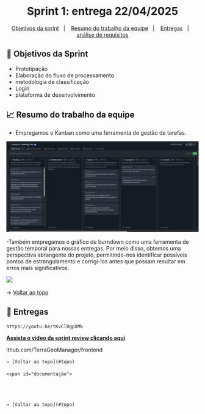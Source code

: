<span id="topo">

<h1 align="center">Sprint 1: entrega 22/04/2025</h1>

<p align="center">
    <a href="#objetivos">Objetivos da sprint</a> &nbsp |&nbsp &nbsp
    <a href="#Resumo do trabalho da equipe">Resumo do trabalho da equipe</a> &nbsp |&nbsp &nbsp
    <a href="#entregas">Entregas</a> &nbsp |&nbsp &nbsp
    <a href="#documentação"> análise de requisitos</a>
</p>


<span id="objetivos">
    
## :dart: Objetivos da Sprint
- Prototipação
- Elaboração do fluxo de processamento
- metodologia de classificação  
- Login
- plataforma de desenvolvimento



<span id="Resumo do trabalho da equipe">
    
## :chart_with_upwards_trend: Resumo do trabalho da equipe


- Empregamos o Kanban como uma ferramenta de gestão de tarefas.

<img src="https://github.com/noctagroup/firetrack/blob/Doc/img/Kanban.jpg" /> 


-Também empregamos o gráfico de burndown como uma ferramenta de gestão temporal para nossas entregas. Por meio disso, obtemos uma perspectiva abrangente do projeto, permitindo-nos identificar possíveis pontos de estrangulamento e corrigi-los antes que possam resultar em erros mais significativos.

<img src="https://github.com/TerraGeoManager/TerraGeoManager/blob/main/img/RS/b78ca114-d689-415d-a224-d41f97a78a47.jpg" /> 






→ [Voltar ao topo](#topo)
    
<span id="entregas">
        
## :rocket: Entregas
```
https://youtu.be/tKvCl0gpXMk
```
<a href="https://youtu.be/tKvCl0gpXMk"><strong>Assista o video da sprint review clicando aqui </strong></a> 

ithub.com/TerraGeoManager/frontend
```
→ [Voltar ao topo](#topo)    
    
<span id="documentação">
    



→ [Voltar ao topo](#topo)
